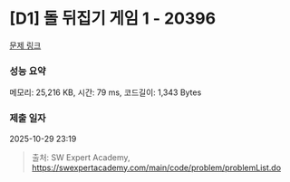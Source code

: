 # [D1] 돌 뒤집기 게임 1 - 20396 

[문제 링크](https://swexpertacademy.com/main/code/problem/problemDetail.do?contestProbId=AY3ozjTawckDFAUZ) 

### 성능 요약

메모리: 25,216 KB, 시간: 79 ms, 코드길이: 1,343 Bytes

### 제출 일자

2025-10-29 23:19



> 출처: SW Expert Academy, https://swexpertacademy.com/main/code/problem/problemList.do